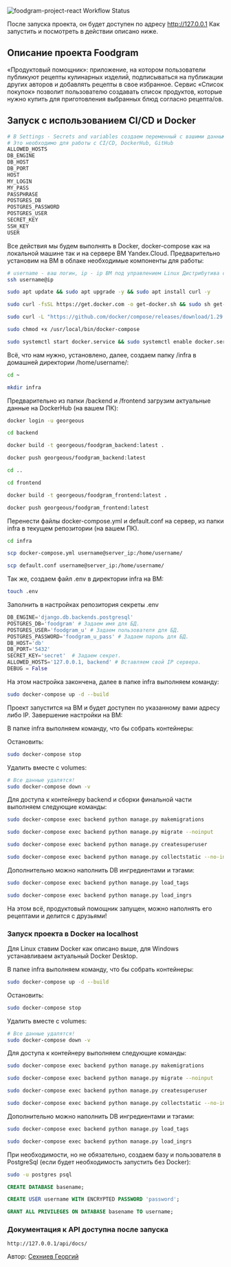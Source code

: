 ![foodgram-project-react Workflow Status](https://github.com/Sekhniev/foodgram-project-react/actions/workflows/foodgram_workflow.yml/badge.svg?branch=master&event=push)

После запуска проекта, он будет доступен по адресу http://127.0.0.1
Как запустить и посмотреть в действии описано ниже.

## Описание проекта Foodgram
«Продуктовый помощник»: приложение, на котором пользователи публикуют рецепты кулинарных изделий, подписываться на публикации других авторов и добавлять рецепты в свое избранное.
Сервис «Список покупок» позволит пользователю создавать список продуктов, которые нужно купить для приготовления выбранных блюд согласно рецепта/ов.

## Запуск с использованием CI/CD и Docker

```bash
# В Settings - Secrets and variables создаем переменный с вашими данными
# Это необходимо для работы с CI/CD, DockerHub, GitHub
ALLOWED_HOSTS
DB_ENGINE
DB_HOST
DB_PORT
HOST
MY_LOGIN
MY_PASS
PASSPHRASE
POSTGRES_DB
POSTGRES_PASSWORD
POSTGRES_USER
SECRET_KEY
SSH_KEY
USER
```

Все действия мы будем выполнять в Docker, docker-compose как на локальной машине так и на сервере ВМ Yandex.Cloud.
Предварительно установим на ВМ в облаке необходимые компоненты для работы:

```bash
# username - ваш логин, ip - ip ВМ под управлением Linux Дистрибутива с пакетной базой deb.
ssh username@ip
```

```bash
sudo apt update && sudo apt upgrade -y && sudo apt install curl -y
```

```bash
sudo curl -fsSL https://get.docker.com -o get-docker.sh && sudo sh get-docker.sh && sudo rm get-docker.sh
```

```bash
sudo curl -L "https://github.com/docker/compose/releases/download/1.29.2/docker-compose-$(uname -s)-$(uname -m)" -o /usr/local/bin/docker-compose
```

```bash
sudo chmod +x /usr/local/bin/docker-compose
```

```bash
sudo systemctl start docker.service && sudo systemctl enable docker.service
```

Всё, что нам нужно, установлено, далее, создаем папку /infra в домашней директории /home/username/:

```bash
cd ~
```

```bash
mkdir infra
```

Предварительно из папки /backend и /frontend загрузим актуальные данные на DockerHub (на вашем ПК):

```bash
docker login -u georgeous
```

```bash
cd backend
```

```bash
docker build -t georgeous/foodgram_backend:latest .
```

```bash
docker push georgeous/foodgram_backend:latest
```

```bash
cd ..
```

```bash
cd frontend
```

```bash
docker build -t georgeous/foodgram_frontend:latest .
```

```bash
docker push georgeous/foodgram_frontend:latest
```

Перенести файлы docker-compose.yml и default.conf на сервер, из папки infra в текущем репозитории (на вашем ПК).

```bash
cd infra
```

```bash
scp docker-compose.yml username@server_ip:/home/username/
```

```bash
scp default.conf username@server_ip:/home/username/
```

Так же, создаем файл .env в директории infra на ВМ:

```bash
touch .env
```

Заполнить в настройках репозитория секреты .env

```python
DB_ENGINE='django.db.backends.postgresql'
POSTGRES_DB='foodgram' # Задаем имя для БД.
POSTGRES_USER='foodgram_u' # Задаем пользователя для БД.
POSTGRES_PASSWORD='foodgram_u_pass' # Задаем пароль для БД.
DB_HOST='db'
DB_PORT='5432'
SECRET_KEY='secret'  # Задаем секрет.
ALLOWED_HOSTS='127.0.0.1, backend' # Вставляем свой IP сервера.
DEBUG = False
```

На этом настройка закончена, далее в папке infra выполняем команду:

```bash
sudo docker-compose up -d --build
```

Проект запустится на ВМ и будет доступен по указанному вами адресу либо IP. Завершение настройки на ВМ:

В папке infra выполняем команду, что бы собрать контейнеры:

Остановить: 

```bash
sudo docker-compose stop
```

Удалить вместе с volumes:

```bash
# Все данные удалятся!
sudo docker-compose down -v
``` 

Для доступа к контейнеру backend и сборки финальной части выполняем следующие команды:

```bash
sudo docker-compose exec backend python manage.py makemigrations
```

```bash
sudo docker-compose exec backend python manage.py migrate --noinput
```

```bash
sudo docker-compose exec backend python manage.py createsuperuser
```

```bash
sudo docker-compose exec backend python manage.py collectstatic --no-input
```

Дополнительно можно наполнить DB ингредиентами и тэгами:

```bash
sudo docker-compose exec backend python manage.py load_tags
```

```bash
sudo docker-compose exec backend python manage.py load_ingrs
```

На этом всё, продуктовый помощник запущен, можно наполнять его рецептами и делится с друзьями!

### Запуск проекта в Docker на localhost

Для Linux ставим Docker как описано выше, для Windows устанавливаем актуальный Docker Desktop.

В папке infra выполняем команду, что бы собрать контейнеры:

```bash
sudo docker-compose up -d --build
```

Остановить: 

```bash
sudo docker-compose stop
```

Удалить вместе с volumes:

```bash
# Все данные удалятся!
sudo docker-compose down -v
``` 

Для доступа к контейнеру выполняем следующие команды:

```bash
sudo docker-compose exec backend python manage.py makemigrations
```

```bash
sudo docker-compose exec backend python manage.py migrate --noinput
```

```bash
sudo docker-compose exec backend python manage.py createsuperuser
```

```bash
sudo docker-compose exec backend python manage.py collectstatic --no-input
```

Дополнительно можно наполнить DB ингредиентами и тэгами:

```bash
sudo docker-compose exec backend python manage.py load_tags
```

```bash
sudo docker-compose exec backend python manage.py load_ingrs
```

При необходимости, но не обязательно, создаем базу и пользователя в PostgreSql (если будет необходимость запустить без Docker):

```bash
sudo -u postgres psql
```

```sql
CREATE DATABASE basename;
```

```sql
CREATE USER username WITH ENCRYPTED PASSWORD 'password';
```

```sql
GRANT ALL PRIVILEGES ON DATABASE basename TO username;
```

### Документация к API доступна после запуска

```url
http://127.0.0.1/api/docs/
```

Автор: [Сехниев Георгий](https://github.com/Sekhniev)
